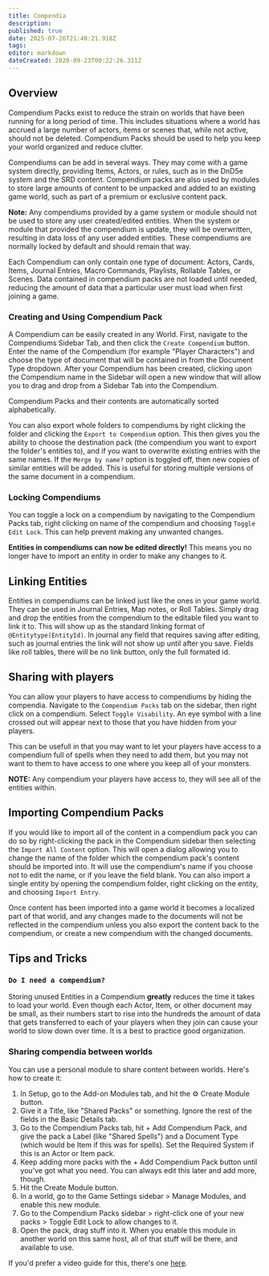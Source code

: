 ```yaml
---
title: Compendia
description: 
published: true
date: 2025-07-26T21:40:21.918Z
tags: 
editor: markdown
dateCreated: 2020-09-23T00:22:26.311Z
---
```


## Overview
Compendium Packs exist to reduce the strain on worlds that have been running for a long period of time. This includes situations where a world has accrued a large number of actors, items or scenes that, while not active, should not be deleted. Compendium Packs should be used to help you keep your world organized and reduce clutter.

Compendiums can be add in several ways. They may come with a game system directly, providing Items, Actors, or rules, such as in the DnD5e system and the SRD content.  Compendium packs are also used by modules to store large amounts of content to be unpacked and added to an existing game world, such as part of a premium or exclusive content pack.

**Note:** Any compendiums provided by a game system or module should not be used to store any user created/edited entities. When the system or module that provided the compendium is update, they will be overwritten, resulting in data loss of any user added entities. These compendiums are normally locked by default and should remain that way. 

Each Compendium can only contain one type of document: Actors, Cards, Items, Journal Entries, Macro Commands, Playlists, Rollable Tables, or Scenes. Data contained in compendium packs are not loaded until needed, reducing the amount of data that a particular user must load when first joining a game.

### Creating and Using Compendium Pack

A Compendium can be easily created in any World. First, navigate to the Compendiums Sidebar Tab, and then click the `Create Compendium` button. Enter the name of the Compendium (for example "Player Characters") and choose the type of document that will be contained in from the Document Type dropdown. After your Compendium has been created, clicking upon the Compendium name in the Sidebar will open a new window that will allow you to drag and drop from a Sidebar Tab into the Compendium.

Compendium Packs and their contents are automatically sorted alphabetically.

You can also export whole folders to compendiums by right clicking the folder and clicking the `Export to Compendium` option. This then gives you the ability to choose the destination pack (the compendium you want to export the folder's entities to), and if you want to overwrite existing entries with the same names. If the `Merge by name?` option is toggled off, then new copies of similar entities will be added. This is useful for storing multiple versions of the same document in a compendium.

### Locking Compendiums
You can toggle a lock on a compendium by navigating to the Compendium Packs tab, right clicking on name of the compendium and choosing `Toggle Edit Lock`. This can help prevent making any unwanted changes. 


**Entities in compendiums can now be edited directly!**
This means you no longer have to import an entity in order to make any changes to it.

## Linking Entities

Entities in compendiums can be linked just like the ones in your game world. They can be used in Journal Entries, Map notes, or Roll Tables. Simply drag and drop the entities from the compendium to the editable filed you want to link it to.
This will show up as the standard linking format of `@Entitytype(EntityId)`. In journal any field that requires saving after editing, such as journal entries the link will not show up until after you save. Fields like roll tables, there will be no link button, only the full formated id. 

## Sharing with players

You can allow your players to have access to compendiums by hiding the compendia. Navigate to the `Compendium Packs` tab on the sidebar, then right click on a compendium. Select `Toggle Visability`. An eye symbol with a line crossed out will appear next to those that you have hidden from your players. 

This can be usefull in that you may want to let your players have access to a compendium full of spells when they need to add them, but you may not want to them to have access to one where you keep all of your monsters. 

**NOTE:** Any compendium your players have access to, they will see all of the entities within.  

## Importing Compendium Packs

If you would like to import all of the content in a compendium pack you can do so by right-clicking the pack in the Compendium sidebar then selecting the `Import All Content` option. This will open a dialog allowing you to change the name of the folder which the compendium pack's content should be imported into. It will use the compendium's name if you choose not to edit the name, or if you leave the field blank. You can also import a single entity by opening the compendium folder, right clicking on the entity, and choosing `Import Entry`. 

Once content has been imported into a game world it becomes a localized part of that world, and any changes made to the documents will not be reflected in the compendium unless you also export the content back to the compendium, or create a new compendium with the changed documents.

## Tips and Tricks

### `Do I need a compendium?`

Storing unused Entities in a Compendium **greatly** reduces the time it takes to load your world. Even though each Actor, Item, or other document may be small, as their numbers start to rise into the hundreds the amount of data that gets transferred to each of your players when they join can cause your world to slow down over time. It is a best to practice good organization.

### Sharing compendia between worlds

You can use a personal module to share content between worlds. Here's how to create it:

1) In Setup, go to the Add-on Modules tab, and hit the ⚙️ Create Module button.
2) Give it a Title, like "Shared Packs" or something. Ignore the rest of the fields in the Basic Details tab.
3) Go to the Compendium Packs tab, hit + Add Compendium Pack, and give the pack a Label (like "Shared Spells") and a Document Type (which would be Item if this was for spells). Set the Required System if this is an Actor or Item pack.
4) Keep adding more packs with the + Add Compendium Pack button until you've got what you need. You can always edit this later and add more, though.
5) Hit the Create Module button.
6) In a world, go to the Game Settings sidebar > Manage Modules, and enable this new module.
7) Go to the Compendium Packs sidebar > right-click one of your new packs > Toggle Edit Lock to allow changes to it.
8) Open the pack, drag stuff into it. When you enable this module in another world on this same host, all of that stuff will be there, and available to use.

If you'd prefer a video guide for this, there's one [here](https://www.youtube.com/watch?v=RaRtUkNdoig).

